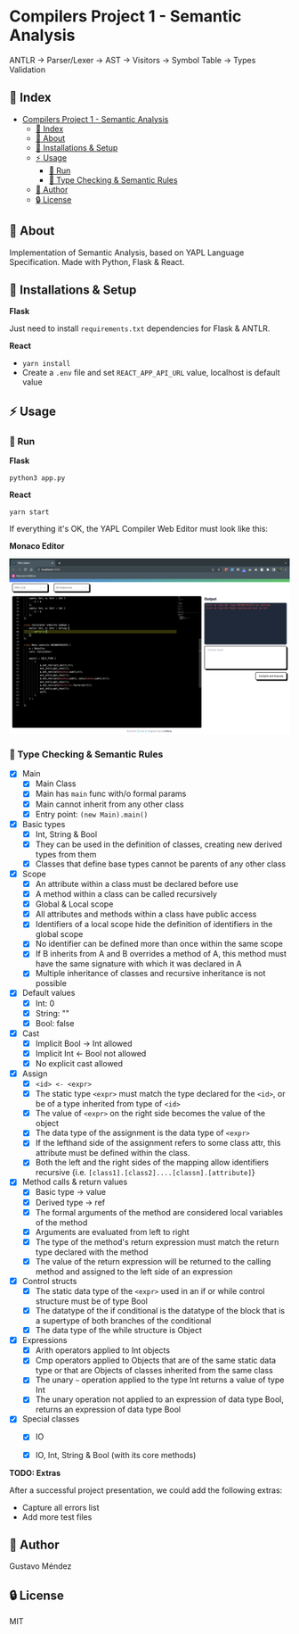 # Compilers Project 1 - Semantic Analysis
ANTLR -> Parser/Lexer -> AST -> Visitors -> Symbol Table -> Types Validation


## :ledger: Index

- [Compilers Project 1 - Semantic Analysis](#compilers-project-1---semantic-analysis)
  - [:ledger: Index](#ledger-index)
  - [:beginner: About](#beginner-about)
  - [:electric_plug: Installations & Setup](#electric_plug-installations--setup)
  - [:zap: Usage](#zap-usage)
    - [:rocket: Run](#rocket-run)
    - [:red_circle: Type Checking & Semantic Rules](#red_circle-type-checking--semantic-rules)
  - [:star2: Author](#star2-author)
  - [:lock: License](#lock-license)

##  :beginner: About
Implementation of Semantic Analysis, based on YAPL Language Specification. Made with Python, Flask & React.

##  :electric_plug: Installations & Setup

**Flask**

Just need to install `requirements.txt` dependencies for Flask & ANTLR.


**React**

- `yarn install`
- Create a `.env` file and set `REACT_APP_API_URL` value, localhost is default value


## :zap: Usage

###  :rocket: Run

**Flask**

```
python3 app.py
```

**React**

```
yarn start
```

If everything it's OK, the YAPL Compiler Web Editor must look like this:


**Monaco Editor**

![demo](https://github.com/gusmendez99/compilers/blob/main/images/demo.png?raw=true)


###  :red_circle: Type Checking & Semantic Rules

- [x] Main
  - [x] Main Class
  - [x] Main has `main` func with/o formal params
  - [x] Main cannot inherit from any other class
  - [x] Entry point: `(new Main).main()`
- [x] Basic types
  - [x] Int, String & Bool
  - [x] They can be used in the definition of classes, creating new derived types from them
  - [x] Classes that define base types cannot be parents of any other class
- [x] Scope
  - [x] An attribute within a class must be declared before use
  - [x] A method within a class can be called recursively
  - [x] Global & Local scope
  - [x] All attributes and methods within a class have public access
  - [x] Identifiers of a local scope hide the definition of identifiers in the global scope
  - [x] No identifier can be defined more than once within the same scope
  - [x] If B inherits from A and B overrides a method of A, this method must have the same signature with which it was declared in A
  - [x] Multiple inheritance of classes and recursive inheritance is not possible
- [x] Default values
  - [x] Int: 0
  - [x] String: ""
  - [x] Bool: false
- [x] Cast
  - [x] Implicit Bool -> Int allowed
  - [x] Implicit Int <- Bool not allowed
  - [x] No explicit cast allowed
- [x] Assign
  - [x] `<id> <- <expr>`
  - [x] The static type `<expr>` must match the type declared for the `<id>`, or be of a type inherited from type of `<id>`
  - [x] The value of `<expr>` on the right side becomes the value of the <id> object
  - [x] The data type of the assignment is the data type of `<expr>`
  - [x] If the lefthand side of the assignment refers to some class attr, this attribute must be defined within the class.
  - [x] Both the left and the right sides of the mapping allow identifiers recursive {i.e. `[class1].[class2]....[classn].[attribute]`}
- [x] Method calls & return values
  - [x] Basic type -> value
  - [x] Derived type -> ref
  - [x] The formal arguments of the method are considered local variables of the method
  - [x] Arguments are evaluated from left to right
  - [x] The type of the method's return expression must match the return type declared with the method
  - [x] The value of the return expression will be returned to the calling method and assigned to the left side of an expression
- [x] Control structs
  - [x] The static data type of the `<expr>` used in an if or while control structure must be of type Bool
  - [x] The datatype of the if conditional is the datatype of the block that is a supertype of both branches of the conditional
  - [x] The data type of the while structure is Object
- [x] Expressions
  - [x] Arith operators applied to Int objects
  - [x] Cmp operators applied to Objects that are of the same static data type or that are Objects of classes inherited from the same class
  - [x] The unary `~` operation applied to the type Int returns a value of type Int
  - [x] The unary operation not applied to an expression of data type Bool, returns an expression of data type Bool
- [x] Special classes
  - [x] IO
  - [x] IO, Int, String & Bool (with its core methods)


**TODO: Extras**

After a successful project presentation, we could add the following extras:

- Capture all errors list
- Add more test files


## :star2: Author

Gustavo Méndez

##  :lock: License
MIT

